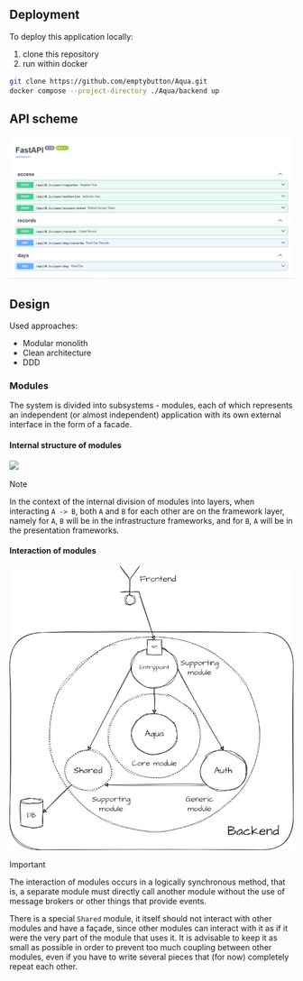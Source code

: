 ## Deployment
To deploy this application locally:
1. clone this repository
2. run within docker

```bash
git clone https://github.com/emptybutton/Aqua.git
docker compose --project-directory ./Aqua/backend up
```

## API scheme
<img src="https://github.com/emptybutton/Aqua/blob/main/backend/assets/api-view.png?raw=true"/>

## Design
Used approaches:
- Modular monolith
- Clean architecture
- DDD

### Modules
The system is divided into subsystems - modules, each of which represents an independent (or almost independent) application with its own external interface in the form of a facade.

#### Internal structure of modules
<picture>
 <source media="(prefers-color-scheme: dark)" srcset="https://github.com/emptybutton/Aqua/blob/main/backend/assets/module-structure-map/dark-theme.png?raw=true">
 <img src="https://github.com/emptybutton/Aqua/blob/main/backend/assets/module-structure-map/light-theme.png?raw=true">
</picture>

<span></sman>

> [!NOTE]
> In the context of the internal division of modules into layers, when interacting `A -> B`, both `A` and `B` for each other are on the framework layer, namely for `A`, `B` will be in the infrastructure frameworks, and for `B`, `A` will be in the presentation frameworks.

#### Interaction of modules
<picture>
 <source media="(prefers-color-scheme: dark)" srcset="https://github.com/emptybutton/Aqua/blob/main/backend/assets/module-relationship-map/dark-theme.png?raw=true">
 <img src="https://github.com/emptybutton/Aqua/blob/main/backend/assets/module-relationship-map/light-theme.png?raw=true">
</picture>

<span></sman>

> [!IMPORTANT]
> The interaction of modules occurs in a logically synchronous method, that is, a separate module must directly call another module without the use of message brokers or other things that provide events.
> 
> There is a special `Shared` module, it itself should not interact with other modules and have a façade, since other modules can interact with it as if it were the very part of the module that uses it. It is advisable to keep it as small as possible in order to prevent too much coupling between other modules, even if you have to write several pieces that (for now) completely repeat each other.

